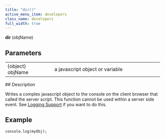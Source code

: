 ```yaml
---
title: "dir()"
active_menu_item: developers
class_name: developers
full_width: true
---
```



**dir** (objName)

## Parameters

<table>
<tr>
<td width="165">
{object} objName

</td>
<td width="27">
</td>
<td width="688">
a javascript object or variable

</td>
</tr>
</table>
## Description

Writes a complex javascript object to the console on the client browser that called the server script. This function cannot be used within a server side event. See [Logging Support](../../../product-guide/advanced-features/logging-support/) if you want to do this.

## Example

    console.log(myObj);
     
   

